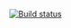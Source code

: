 [![Build status](https://ci.appveyor.com/api/projects/status/8pmsclg5ktwe58ys?svg=true)](https://ci.appveyor.com/project/OLGA29032024/projectpatterns1)
